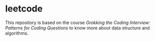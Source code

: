# leetcode
This repository is based on the course _Grokking the Coding Interview: Patterns for Coding Questions_ to know more about data structure and algorithms.
